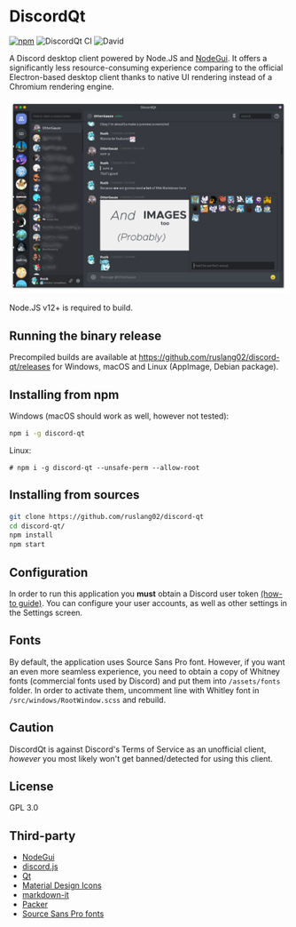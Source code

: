 # DiscordQt
[![npm](https://img.shields.io/npm/v/discord-qt)](https://www.npmjs.com/package/discord-qt)
![DiscordQt CI](https://github.com/ruslang02/discord-qt/workflows/DiscordQt%20CI/badge.svg)
![David](https://img.shields.io/david/ruslang02/discord-qt)

A Discord desktop client powered by Node.JS and [NodeGui](https://github.com/nodegui).
It offers a significantly less resource-consuming experience comparing to the official Electron-based desktop client thanks to native UI rendering instead of a Chromium rendering engine.

![Screenshot](screenshot.png)

Node.JS v12+ is required to build.

## Running the binary release
Precompiled builds are available at https://github.com/ruslang02/discord-qt/releases for Windows, macOS and Linux (AppImage, Debian package).

## Installing from npm
Windows (macOS should work as well, however not tested):
```bash
npm i -g discord-qt
```

Linux:
```
# npm i -g discord-qt --unsafe-perm --allow-root
```

## Installing from sources
```bash
git clone https://github.com/ruslang02/discord-qt
cd discord-qt/
npm install
npm start
```

## Configuration
In order to run this application you **must** obtain a Discord user token [(how-to guide)](https://github.com/Tyrrrz/DiscordChatExporter/wiki/Obtaining-Token-and-Channel-IDs).
You can configure your user accounts, as well as other settings in the Settings screen.

## Fonts
By default, the application uses Source Sans Pro font. However, if you want an even more seamless experience, you need to obtain a copy of Whitney fonts (commercial fonts used by Discord) and put them into `/assets/fonts` folder. In order to activate them, uncomment line with Whitley font in `/src/windows/RootWindow.scss` and rebuild.

## Caution
DiscordQt is against Discord's Terms of Service as an unofficial client, *however* you most likely won't get banned/detected for using this client. 

## License
GPL 3.0

## Third-party
 - [NodeGui](https://github.com/nodegui/nodegui)
 - [discord.js](https://github.com/discordjs/discord.js)
 - [Qt](https://www.qt.io/)
 - [Material Design Icons](https://github.com/Templarian/MaterialDesign)
 - [markdown-it](https://github.com/markdown-it/markdown-it)
 - [Packer](https://github.com/nodegui/packer)
 - [Source Sans Pro fonts](https://github.com/adobe-fonts/source-sans-pro)
